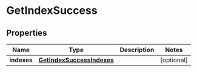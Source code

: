
# GetIndexSuccess

## Properties
Name | Type | Description | Notes
------------ | ------------- | ------------- | -------------
**indexes** | [**GetIndexSuccessIndexes**](GetIndexSuccessIndexes.md) |  |  [optional]



